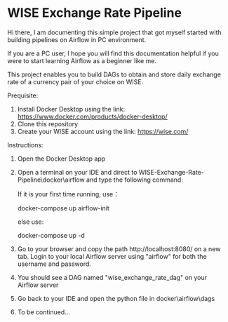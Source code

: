 # WISE Exchange Rate Pipeline

Hi there, I am documenting this simple project that got myself started with building pipelines on Airflow in PC environment.

If you are a PC user, I hope you will find this documentation helpful if you were to start learning Airflow as a beginner like me. 

This project enables you to build DAGs to obtain and store daily exchange rate of a currency pair of your choice on WISE.

Prequisite:
1. Install Docker Desktop using the link: https://www.docker.com/products/docker-desktop/
2. Clone this repository
3. Create your WISE account using the link: https://wise.com/


Instructions:
1. Open the Docker Desktop app

2. Open a terminal on your IDE and direct to WISE-Exchange-Rate-Pipeline\docker\airflow and type the following command:

    If it is your first time running, use： 

    docker-compose up airflow-init

    else use:

    docker-compose up -d

2. Go to your browser and copy the path http://localhost:8080/ on a new tab. Login to your local Airflow server using "airflow" for both the username and password.

3. You should see a DAG named "wise_exchange_rate_dag" on your Airflow server

4. Go back to your IDE and open the python file in docker\airflow\dags

5. To be continued...

